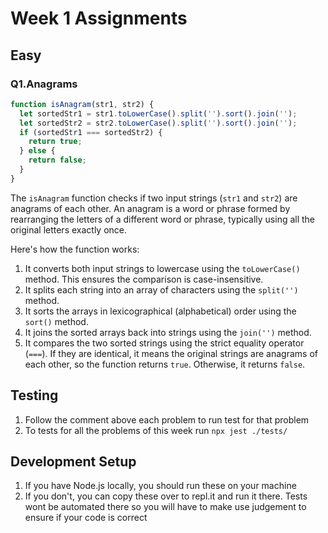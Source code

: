 # Week 1 Assignments

## Easy

### Q1.Anagrams

```js
function isAnagram(str1, str2) {
  let sortedStr1 = str1.toLowerCase().split('').sort().join('');
  let sortedStr2 = str2.toLowerCase().split('').sort().join('');
  if (sortedStr1 === sortedStr2) {
    return true;
  } else {
    return false;
  }
}
```

The `isAnagram` function checks if two input strings (`str1` and `str2`) are anagrams of each other. An anagram is a word or phrase formed by rearranging the letters of a different word or phrase, typically using all the original letters exactly once.

Here's how the function works:

1. It converts both input strings to lowercase using the `toLowerCase()` method. This ensures the comparison is case-insensitive.
2. It splits each string into an array of characters using the `split('')` method.
3. It sorts the arrays in lexicographical (alphabetical) order using the `sort()` method.
4. It joins the sorted arrays back into strings using the `join('')` method.
5. It compares the two sorted strings using the strict equality operator (`===`). If they are identical, it means the original strings are anagrams of each other, so the function returns `true`. Otherwise, it returns `false`.

## Testing

1. Follow the comment above each problem to run test for that problem
2. To tests for all the problems of this week run `npx jest ./tests/`

## Development Setup

1. If you have Node.js locally, you should run these on your machine
2. If you don't, you can copy these over to repl.it and run it there. Tests wont be automated there so you will have to make use judgement to ensure if your code is correct
